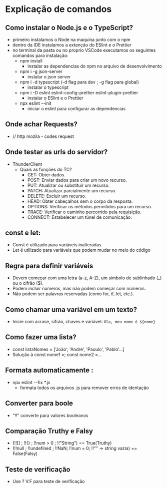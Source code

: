 # Explicação de comandos

## Como instalar o Node.js e o TypeScript?
- primeiro instalamos o Node na maquina junto com o npm
- dentro da IDE instalamos a extenção do ESlint e o Prettier
- no terminal da pasta ou no proprio VSCode executamos os seguintes comandos para instalação:
    - npm install
        - instalar as dependencias do npm no arquivo de desenvolvimento
    - npm i -g json-server
        - instalar o json server
    - npm i -d typescript (-d flag para dev ; -g flag para global)
        - instalar o typescript
    - npm i -D eslint eslint-config-prettier eslint-plugin-prettier
        - instalar o ESlint e o Prettier
    - npx eslint --init
        - iniciar o eslint para configurar as dependencias

## Onde achar Requests?
- // http mozila - codes request

## Onde testar as urls do servidor?
- ThunderClient
    - Quais as funções do TC?
        - GET: Obter dados.
        - POST: Enviar dados para criar um novo recurso.
        - PUT: Atualizar ou substituir um recurso.
        - PATCH: Atualizar parcialmente um recurso.
        - DELETE: Excluir um recurso.
        - HEAD: Obter cabeçalhos sem o corpo da resposta.
        - OPTIONS: Verificar os métodos permitidos para um recurso.
        - TRACE: Verificar o caminho percorrido pela requisição.
        - CONNECT: Estabelecer um túnel de comunicação.

## const e let:
- Const é utilizado para variáveis inalteradas
- Let é utilizado para variáveis que podem mudar no meio do código

## Regra para definir variáveis
- Devem começar com uma letra (a-z, A-Z), um símbolo de sublinhado (_) ou o cifrão ($).
- Podem incluir números, mas não podem começar com números.
- Não podem ser palavras reservadas (como for, if, let, etc.).

## Como chamar uma variável em um texto?
- Inicie com acrase, sifrão, chaves e variável: `Ola, meu nome é ${nome} `

## Como fazer uma lista?
- const listaNomes = ['João', 'Andre', 'Paoulo', 'Pablo'...]
- Solução à const nome1 =; const nome2 =...

## Formata automaticamente :
- npx eslint --fix *.js
    - formata todos os arquivos .js para remover erros de identação

## Converter para boole
- "!!" converte para valores booleanos

## Comparação Truthy e Falsy
- (!![] ; !!{} ; !!num > 0 ; !!"String") == True(Truthy)
- (!!null ; !!undefined ; !!NaN; !!num = 0; !!"" -> string vazia) == False(Falsy)

## Teste de verificação
- Use ? V:F para teste de verificação